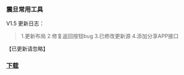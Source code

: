 ### 震旦常用工具
V1.5 更新日志：

>1.更新布局
2.修复返回按钮bug
3.已修改更新源
4.添加分享APP接口

【已更新请忽略】

### [下载](https://github.com/letian14/Zone/raw/master/震旦常用工具_1.5.apk)
